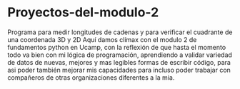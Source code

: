 # Proyectos-del-modulo-2
Programa para medir longitudes de cadenas y para verificar el cuadrante de una coordenada 3D y 2D
Aquí damos clímax con el modulo 2 de fundamentos python en Ucamp, con la reflexión de que hasta el momento todo va bien con mi lógica de programación, aprendiendo a validar variedad de datos de nuevas, mejores y mas legibles formas de escribir código, para asi poder también mejorar mis capacidades para incluso poder trabajar con compañeros de otras organizaciones diferentes a la mia.
